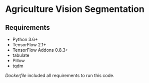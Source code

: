 # Agriculture Vision Segmentation

## Requirements
+ Python 3.6+
+ TensorFlow 2.1+
+ TensorFlow Addons 0.8.3+
+ tabulate
+ Pillow
+ tqdm

*Dockerfile* included all requirements to run this code.
